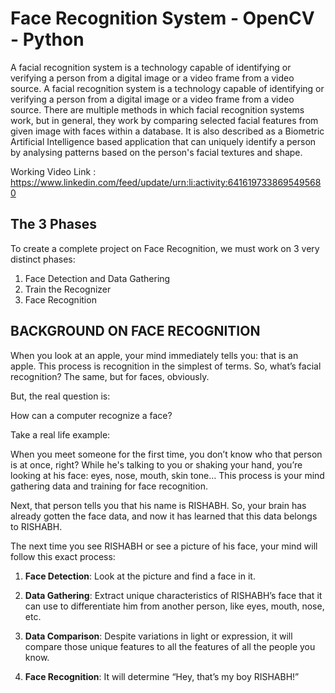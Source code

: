 # Face Recognition System - OpenCV - Python

A facial recognition system is a technology capable of identifying or verifying a person from a digital image or a video frame from a video source. A facial recognition system is a technology capable of identifying or verifying a person from a digital image or a video frame from a video source. There are multiple methods in which facial recognition systems work, but in general, they work by comparing selected facial features from given image with faces within a database. It is also described as a Biometric Artificial Intelligence based application that can uniquely identify a person by analysing patterns based on the person's facial textures and shape.

Working Video Link : https://www.linkedin.com/feed/update/urn:li:activity:6416197338695495680

## The 3 Phases
To create a complete project on Face Recognition, we must work on 3 very distinct phases:

1) Face Detection and Data Gathering
2) Train the Recognizer
3) Face Recognition

## BACKGROUND ON FACE RECOGNITION
When you look at an apple, your mind immediately tells you: that is an apple. This process is recognition in the simplest of terms. So, what’s facial recognition? The same, but for faces, obviously.

But, the real question is:

How can a computer recognize a face?

Take a real life example:

When you meet someone for the first time, you don’t know who that person is at once, right? While he's talking to you or shaking your hand, you’re looking at his face: eyes, nose, mouth, skin tone… This process is your mind gathering data and training for face recognition.

Next, that person tells you that his name is RISHABH. So, your brain has already gotten the face data, and now it has learned that this data belongs to RISHABH.

The next time you see RISHABH or see a picture of his face, your mind will follow this exact process:

1) **Face Detection**: Look at the picture and find a face in it.

2) **Data Gathering**: Extract unique characteristics of RISHABH’s face that it can use to differentiate him from another person, like eyes, mouth, nose, etc.

3) **Data Comparison**: Despite variations in light or expression, it will compare those unique features to all the features of all the people you know.

4) **Face Recognition**: It will determine “Hey, that’s my boy RISHABH!”
